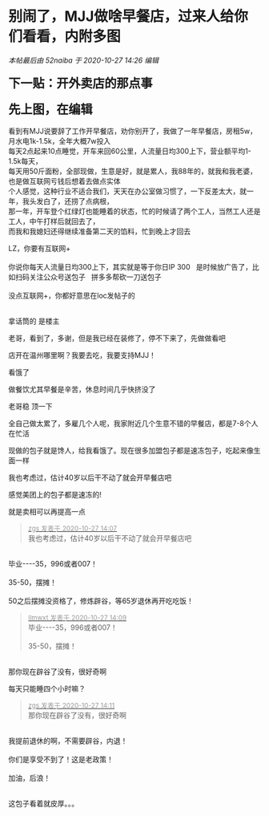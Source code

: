 # 别闹了，MJJ做啥早餐店，过来人给你们看看，内附多图


<i class="pstatus"> 本帖最后由 52naiba 于 2020-10-27 14:26 编辑 </i><br />
<br />
<font size="5"><strong>下一贴：开外卖店的那点事</strong></font><br />
<img id="aimg_y02Qj" onclick="zoom(this, this.src, 0, 0, 0)" class="zoom" src="https://kyun.ltyuanfang.cn/tc/2020/10/27/6d9d1ec1a8cbd.jpg" onmouseover="img_onmouseoverfunc(this)" onload="thumbImg(this)" border="0" alt="" /><br />
<img id="aimg_G1KAR" onclick="zoom(this, this.src, 0, 0, 0)" class="zoom" src="https://kyun.ltyuanfang.cn/tc/2020/10/27/c0cf4a47531dd.jpg" onmouseover="img_onmouseoverfunc(this)" onload="thumbImg(this)" border="0" alt="" /><br />
<br />
<strong><font size="5">先上图，在编辑<br />
</font></strong><br />
看到有MJJ说要辞了工作开早餐店，劝你别开了，我做了一年早餐店，房租5w，月水电1k-1.5k，全年大概7w投入<br />
每天2点起来10点睡觉，开车来回60公里，人流量日均300上下，营业额平均1-1.5k每天，<br />
每天用50斤面粉，全部现做，生意是好，就是累人，我88年的，就我和我老婆，也是做互联网亏钱后想着去做点实体<br />
个人感觉，这种行业不适合我们，天天在办公室做习惯了，一下反差太大，就一年，我头发白了，还捞了点病根，<br />
那一年，开车登个红绿灯也能睡着的状态，忙的时候请了两个工人，当然工人还是工人，中午打样后就回去了，<br />
而我和我媳妇还得继续准备第二天的馅料，忙到晚上才回去<br />
<img id="aimg_mEh5Z" onclick="zoom(this, this.src, 0, 0, 0)" class="zoom" src="https://kyun.ltyuanfang.cn/tc/2020/10/27/5710d29442dcb.jpg" onmouseover="img_onmouseoverfunc(this)" onload="thumbImg(this)" border="0" alt="" /><br />
<img id="aimg_iKphH" onclick="zoom(this, this.src, 0, 0, 0)" class="zoom" src="https://kyun.ltyuanfang.cn/tc/2020/10/27/5be6a5353b45a.jpg" onmouseover="img_onmouseoverfunc(this)" onload="thumbImg(this)" border="0" alt="" /><br />
<img id="aimg_YnSSG" onclick="zoom(this, this.src, 0, 0, 0)" class="zoom" src="https://kyun.ltyuanfang.cn/tc/2020/10/27/b6e5c1bf1ba17.jpg" onmouseover="img_onmouseoverfunc(this)" onload="thumbImg(this)" border="0" alt="" /><br />
<img id="aimg_o043I" onclick="zoom(this, this.src, 0, 0, 0)" class="zoom" src="https://kyun.ltyuanfang.cn/tc/2020/10/27/7e172e7b45775.jpg" onmouseover="img_onmouseoverfunc(this)" onload="thumbImg(this)" border="0" alt="" /><br />
<img id="aimg_gu7ja" onclick="zoom(this, this.src, 0, 0, 0)" class="zoom" src="https://kyun.ltyuanfang.cn/tc/2020/10/27/f25dae784e968.jpg" onmouseover="img_onmouseoverfunc(this)" onload="thumbImg(this)" border="0" alt="" /><br />
<img id="aimg_ZDXNF" onclick="zoom(this, this.src, 0, 0, 0)" class="zoom" src="https://kyun.ltyuanfang.cn/tc/2020/10/27/ee5601455cca3.jpg" onmouseover="img_onmouseoverfunc(this)" onload="thumbImg(this)" border="0" alt="" /><br />
<img id="aimg_pBf2i" onclick="zoom(this, this.src, 0, 0, 0)" class="zoom" src="https://kyun.ltyuanfang.cn/tc/2020/10/27/90380dbbede6d.jpg" onmouseover="img_onmouseoverfunc(this)" onload="thumbImg(this)" border="0" alt="" /><br />
<img id="aimg_a41Bh" onclick="zoom(this, this.src, 0, 0, 0)" class="zoom" src="https://kyun.ltyuanfang.cn/tc/2020/10/27/4047895043a0f.jpg" onmouseover="img_onmouseoverfunc(this)" onload="thumbImg(this)" border="0" alt="" /><br />
<img id="aimg_F070J" onclick="zoom(this, this.src, 0, 0, 0)" class="zoom" src="https://kyun.ltyuanfang.cn/tc/2020/10/27/6c8490ab28a6e.jpg" onmouseover="img_onmouseoverfunc(this)" onload="thumbImg(this)" border="0" alt="" /><br />
<img id="aimg_kG9Q5" onclick="zoom(this, this.src, 0, 0, 0)" class="zoom" src="https://kyun.ltyuanfang.cn/tc/2020/10/27/24d477d4d63e5.jpg" onmouseover="img_onmouseoverfunc(this)" onload="thumbImg(this)" border="0" alt="" /><br />
<img id="aimg_AIlNN" onclick="zoom(this, this.src, 0, 0, 0)" class="zoom" src="https://kyun.ltyuanfang.cn/tc/2020/10/27/285b29a4a1977.jpg" onmouseover="img_onmouseoverfunc(this)" onload="thumbImg(this)" border="0" alt="" /><br />
<img id="aimg_pj99Q" onclick="zoom(this, this.src, 0, 0, 0)" class="zoom" src="https://kyun.ltyuanfang.cn/tc/2020/10/27/24caaf0f66372.jpg" onmouseover="img_onmouseoverfunc(this)" onload="thumbImg(this)" border="0" alt="" />

LZ，你要有互联网+<br />
<br />
你说你每天人流量日均300上下，其实就是等于你日IP 300 <img src="static/image/smiley/default/lol.gif" smilieid="12" border="0" alt="" />&nbsp;&nbsp;是时候放广告了，比如扫码关注公众号送包子 <img src="static/image/smiley/default/lol.gif" smilieid="12" border="0" alt="" />&nbsp;&nbsp;拼多多帮砍一刀送包子 <img src="static/image/smiley/default/lol.gif" smilieid="12" border="0" alt="" /><br />
<br />
没点互联网+，你都好意思在loc发帖子的 <img src="static/image/smiley/default/lol.gif" smilieid="12" border="0" alt="" /><br />
<br />


拿话筒的 是楼主

老哥，看到了，多谢，但是我已经在装修了，停不下来了，先做做看吧

店开在温州哪里啊？我要去吃，我要支持MJJ！

看饿了<img src="static/image/smiley/default/lol.gif" smilieid="12" border="0" alt="" /><img id="aimg_l6z4m" onclick="zoom(this, this.src, 0, 0, 0)" class="zoom" src="https://cdn.jsdelivr.net/gh/hishis/forum-master/public/images/patch.gif" onmouseover="img_onmouseoverfunc(this)" onload="thumbImg(this)" border="0" alt="" />

做餐饮尤其早餐是辛苦，休息时间几乎快挤没了<img id="aimg_DR17u" onclick="zoom(this, this.src, 0, 0, 0)" class="zoom" src="https://cdn.jsdelivr.net/gh/hishis/forum-master/public/images/patch.gif" onmouseover="img_onmouseoverfunc(this)" onload="thumbImg(this)" border="0" alt="" />

<img src="static/image/smiley/yct/010.gif" smilieid="41" border="0" alt="" />老哥稳 顶一下

全自己做太累了，多雇几个人呢，我家附近几个生意不错的早餐店，都是7-8个人在忙活

现做的包子就是馋人，给我看饿了。现在很多加盟包子都是速冻包子，吃起来像生面一样

我也考虑过，估计40岁以后干不动了就会开早餐店吧

感觉美团上的包子都是速冻的!<img src="static/image/smiley/default/lol.gif" smilieid="12" border="0" alt="" />

就是卖相可以再提高一点

<div class="quote"><blockquote><font size="2"><a href="https://www.hostloc.com/forum.php?mod=redirect&amp;goto=findpost&amp;pid=9358987&amp;ptid=758968" target="_blank"><font color="#999999">zgs 发表于 2020-10-27 14:07</font></a></font><br />
我也考虑过，估计40岁以后干不动了就会开早餐店吧</blockquote></div><br />
毕业----35，996或者007！<br />
<br />
35-50，摆摊！<br />
<br />
50之后摆摊没资格了，修炼辟谷，等65岁退休再开吃吃饭！

<div class="quote"><blockquote><font size="2"><a href="https://www.hostloc.com/forum.php?mod=redirect&amp;goto=findpost&amp;pid=9359001&amp;ptid=758968" target="_blank"><font color="#999999">llmwxt 发表于 2020-10-27 14:09</font></a></font><br />
毕业----35，996或者007！<br />
<br />
35-50，摆摊！</blockquote></div><br />
那你现在辟谷了没有，很好奇啊<img src="static/image/smiley/default/lol.gif" smilieid="12" border="0" alt="" />

每天只能睡四个小时嘛？

<div class="quote"><blockquote><font size="2"><a href="https://www.hostloc.com/forum.php?mod=redirect&amp;goto=findpost&amp;pid=9359010&amp;ptid=758968" target="_blank"><font color="#999999">zgs 发表于 2020-10-27 14:11</font></a></font><br />
那你现在辟谷了没有，很好奇啊</blockquote></div><br />
我提前退休的啊，不需要辟谷，内退！<br />
<br />
你们是享受不到了！这是老政策！<br />
<br />
加油，后浪！<br />
<br />
<img src="static/image/smiley/default/victory.gif" smilieid="14" border="0" alt="" />

这包子看着就皮厚。。。

